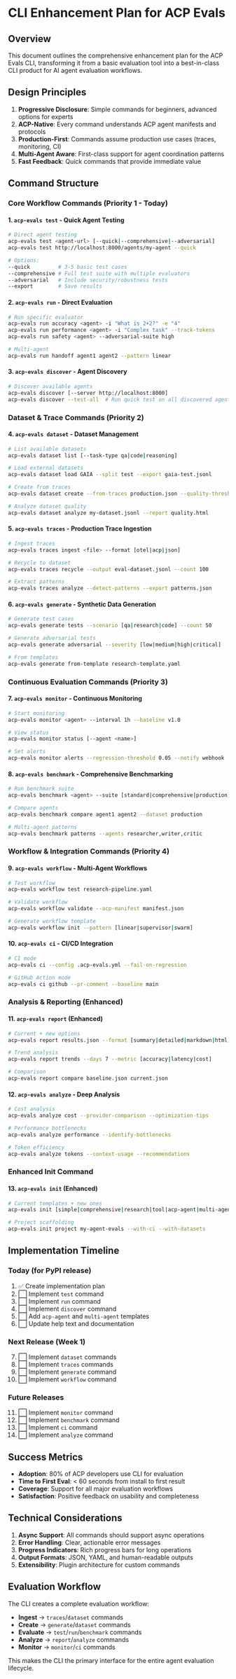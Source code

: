 # CLI Enhancement Plan for ACP Evals

## Overview

This document outlines the comprehensive enhancement plan for the ACP Evals CLI, transforming it from a basic evaluation tool into a best-in-class CLI product for AI agent evaluation workflows.

## Design Principles

1. **Progressive Disclosure**: Simple commands for beginners, advanced options for experts
2. **ACP-Native**: Every command understands ACP agent manifests and protocols  
3. **Production-First**: Commands assume production use cases (traces, monitoring, CI)
4. **Multi-Agent Aware**: First-class support for agent coordination patterns
5. **Fast Feedback**: Quick commands that provide immediate value

## Command Structure

### Core Workflow Commands (Priority 1 - Today)

#### 1. `acp-evals test` - Quick Agent Testing
```bash
# Direct agent testing
acp-evals test <agent-url> [--quick|--comprehensive|--adversarial]
acp-evals test http://localhost:8000/agents/my-agent --quick

# Options:
--quick         # 3-5 basic test cases
--comprehensive # Full test suite with multiple evaluators
--adversarial   # Include security/robustness tests
--export        # Save results
```

#### 2. `acp-evals run` - Direct Evaluation
```bash
# Run specific evaluator
acp-evals run accuracy <agent> -i "What is 2+2?" -e "4"
acp-evals run performance <agent> -i "Complex task" --track-tokens
acp-evals run safety <agent> --adversarial-suite high

# Multi-agent
acp-evals run handoff agent1 agent2 --pattern linear
```

#### 3. `acp-evals discover` - Agent Discovery
```bash
# Discover available agents
acp-evals discover [--server http://localhost:8000]
acp-evals discover --test-all  # Run quick test on all discovered agents
```

### Dataset & Trace Commands (Priority 2)

#### 4. `acp-evals dataset` - Dataset Management
```bash
# List available datasets
acp-evals dataset list [--task-type qa|code|reasoning]

# Load external datasets
acp-evals dataset load GAIA --split test --export gaia-test.jsonl

# Create from traces
acp-evals dataset create --from-traces production.json --quality-threshold 0.8

# Analyze dataset quality
acp-evals dataset analyze my-dataset.jsonl --report quality.html
```

#### 5. `acp-evals traces` - Production Trace Ingestion
```bash
# Ingest traces
acp-evals traces ingest <file> --format [otel|acp|json]

# Recycle to dataset
acp-evals traces recycle --output eval-dataset.jsonl --count 100

# Extract patterns
acp-evals traces analyze --detect-patterns --export patterns.json
```

#### 6. `acp-evals generate` - Synthetic Data Generation
```bash
# Generate test cases
acp-evals generate tests --scenario [qa|research|code] --count 50

# Generate adversarial tests
acp-evals generate adversarial --severity [low|medium|high|critical]

# From templates
acp-evals generate from-template research-template.yaml
```

### Continuous Evaluation Commands (Priority 3)

#### 7. `acp-evals monitor` - Continuous Monitoring
```bash
# Start monitoring
acp-evals monitor <agent> --interval 1h --baseline v1.0

# View status
acp-evals monitor status [--agent <name>]

# Set alerts
acp-evals monitor alerts --regression-threshold 0.05 --notify webhook
```

#### 8. `acp-evals benchmark` - Comprehensive Benchmarking
```bash
# Run benchmark suite
acp-evals benchmark <agent> --suite [standard|comprehensive|production]

# Compare agents
acp-evals benchmark compare agent1 agent2 --dataset production

# Multi-agent patterns
acp-evals benchmark patterns --agents researcher,writer,critic
```

### Workflow & Integration Commands (Priority 4)

#### 9. `acp-evals workflow` - Multi-Agent Workflows
```bash
# Test workflow
acp-evals workflow test research-pipeline.yaml

# Validate workflow
acp-evals workflow validate --acp-manifest manifest.json

# Generate workflow template
acp-evals workflow init --pattern [linear|supervisor|swarm]
```

#### 10. `acp-evals ci` - CI/CD Integration
```bash
# CI mode
acp-evals ci --config .acp-evals.yml --fail-on-regression

# GitHub Action mode
acp-evals ci github --pr-comment --baseline main
```

### Analysis & Reporting (Enhanced)

#### 11. `acp-evals report` (Enhanced)
```bash
# Current + new options
acp-evals report results.json --format [summary|detailed|markdown|html]

# Trend analysis
acp-evals report trends --days 7 --metric [accuracy|latency|cost]

# Comparison
acp-evals report compare baseline.json current.json
```

#### 12. `acp-evals analyze` - Deep Analysis
```bash
# Cost analysis
acp-evals analyze cost --provider-comparison --optimization-tips

# Performance bottlenecks
acp-evals analyze performance --identify-bottlenecks

# Token efficiency
acp-evals analyze tokens --context-usage --recommendations
```

### Enhanced Init Command

#### 13. `acp-evals init` (Enhanced)
```bash
# Current templates + new ones
acp-evals init [simple|comprehensive|research|tool|acp-agent|multi-agent|workflow]

# Project scaffolding
acp-evals init project my-agent-evals --with-ci --with-datasets
```

## Implementation Timeline

### Today (for PyPI release)
1. ✅ Create implementation plan
2. ⬜ Implement `test` command
3. ⬜ Implement `run` command  
4. ⬜ Implement `discover` command
5. ⬜ Add `acp-agent` and `multi-agent` templates
6. ⬜ Update help text and documentation

### Next Release (Week 1)
7. ⬜ Implement `dataset` commands
8. ⬜ Implement `traces` commands
9. ⬜ Implement `generate` command
10. ⬜ Implement `workflow` command

### Future Releases
11. ⬜ Implement `monitor` command
12. ⬜ Implement `benchmark` command
13. ⬜ Implement `ci` command
14. ⬜ Implement `analyze` command

## Success Metrics

- **Adoption**: 80% of ACP developers use CLI for evaluation
- **Time to First Eval**: < 60 seconds from install to first result
- **Coverage**: Support for all major evaluation workflows
- **Satisfaction**: Positive feedback on usability and completeness

## Technical Considerations

1. **Async Support**: All commands should support async operations
2. **Error Handling**: Clear, actionable error messages
3. **Progress Indicators**: Rich progress bars for long operations
4. **Output Formats**: JSON, YAML, and human-readable outputs
5. **Extensibility**: Plugin architecture for custom commands

## Evaluation Workflow

The CLI creates a complete evaluation workflow:
- **Ingest** → `traces`/`dataset` commands
- **Create** → `generate`/`dataset` commands  
- **Evaluate** → `test`/`run`/`benchmark` commands
- **Analyze** → `report`/`analyze` commands
- **Monitor** → `monitor`/`ci` commands

This makes the CLI the primary interface for the entire agent evaluation lifecycle.